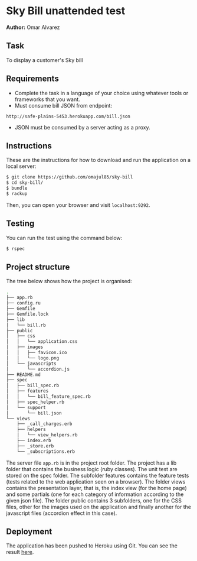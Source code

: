 Sky Bill unattended test 
========================

**Author:** Omar Alvarez

Task
----

To display a customer's Sky bill

## Requirements

* Complete the task in a language of your choice using whatever tools or frameworks that you want.
* Must consume bill JSON from endpoint: 
```
http://safe-plains-5453.herokuapp.com/bill.json
```
* JSON must be consumed by a server acting as a proxy.

Instructions
------------
These are the instructions for how to download and run the application on a local server:

```sh
$ git clone https://github.com/omajul85/sky-bill
$ cd sky-bill/
$ bundle
$ rackup
```
Then, you can open your browser and visit `localhost:9292`.


## Testing

You can run the test using the command below:

```sh
$ rspec
```


Project structure
-----------------

The tree below shows how the project is organised:

```sh
.
├── app.rb
├── config.ru
├── Gemfile
├── Gemfile.lock
├── lib
│   └── bill.rb
├── public
│   ├── css
│   │   └── application.css
│   ├── images
│   │   ├── favicon.ico
│   │   └── logo.png
│   └── javascripts
│       └── accordion.js
├── README.md
├── spec
│   ├── bill_spec.rb
│   ├── features
│   │   └── bill_feature_spec.rb
│   ├── spec_helper.rb
│   └── support
│       └── bill.json
└── views
    ├── _call_charges.erb
    ├── helpers
    │   └── view_helpers.rb
    ├── index.erb
    ├── _store.erb
    └── _subscriptions.erb
```

The server file `app.rb` is in the project root folder. The project has a lib folder that contains the business logic (ruby classes). The unit test are stored on the spec folder. The subfolder features contains the feature tests (tests related to the web application seen on a browser). The folder views contains the presentation layer, that is, the index view (for the home page) and some partials (one for each category of information according to the given json file). The folder public contains 3 subfolders, one for the CSS files, other for the images used on the application and finally another for the javascript files (accordion effect in this case).

Deployment
----------

The application has been pushed to Heroku using Git. You can see the result <a href="https://sky-test-omajul85.herokuapp.com/" target="_blank">here</a>.